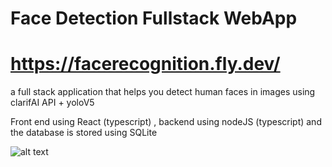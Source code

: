 # Face Detection Fullstack WebApp

# https://facerecognition.fly.dev/

a full stack application that helps you detect human faces in images using clarifAI API + yoloV5 

Front end using React (typescript) , backend using nodeJS (typescript) and the database is stored using SQLite


![alt text](https://lh6.googleusercontent.com/TXRmkd8zQ-bMsHW8lPPklgT0NTo4T7i9A8O848cJNbljuO1XQLFFxyYP0nsDDZkaHG4=w2400)

